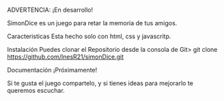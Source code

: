 ADVERTENCIA: ¡En desarrollo!

SimonDice es un juego para retar la memoria de tus amigos.

Caracteristicas
Esta hecho solo con html, css y javascritp.

Instalación
Puedes clonar el Repositorio desde la consola de Git>
    git clone https://github.com/InesR21/simonDice.git
 
Documentación
¡Próximamente!


Si te gusta el juego compartelo, y si tienes ideas para mejorarlo te queremos escuchar.
